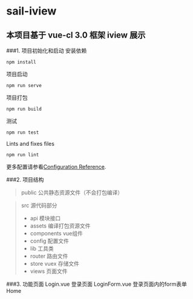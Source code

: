# sail-iview
## 本项目基于 vue-cl 3.0 框架  iview 展示
###1. 项目初始化和启动
安装依赖
```
npm install
```
项目启动
```
npm run serve
```
项目打包
```
npm run build
```
测试
```
npm run test
```
Lints and fixes files
```
npm run lint
```
更多配置请参看[Configuration Reference](https://cli.vuejs.org/config/).

###2. 项目结构
> public   公共静态资源文件（不会打包编译）

> src      源代码部分
> * api 模块接口
> * assets 编译打包资源文件
> * components vue组件
> * config 配置文件
> * lib 工具类
> * router 路由文件
> * store vuex 存储文件
> * views 页面文件

###3. 功能页面
   Login.vue 登录页面  LoginForm.vue 登录页面内的form表单
   Home